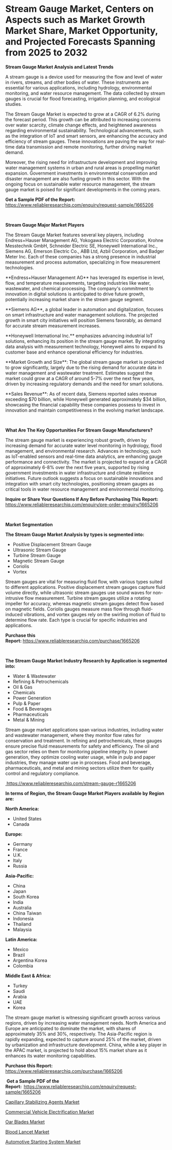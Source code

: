 <p><h1>Stream Gauge Market, Centers on Aspects such as Market Growth Market Share, Market Opportunity, and Projected Forecasts Spanning from 2025 to 2032</h1></p><p><strong>Stream Gauge Market Analysis and Latest Trends</strong></p>
<p><p>A stream gauge is a device used for measuring the flow and level of water in rivers, streams, and other bodies of water. These instruments are essential for various applications, including hydrology, environmental monitoring, and water resource management. The data collected by stream gauges is crucial for flood forecasting, irrigation planning, and ecological studies.</p><p>The Stream Gauge Market is expected to grow at a CAGR of 6.2% during the forecast period. This growth can be attributed to increasing concerns over water scarcity, climate change effects, and heightened awareness regarding environmental sustainability. Technological advancements, such as the integration of IoT and smart sensors, are enhancing the accuracy and efficiency of stream gauges. These innovations are paving the way for real-time data transmission and remote monitoring, further driving market demand. </p><p>Moreover, the rising need for infrastructure development and improving water management systems in urban and rural areas is propelling market expansion. Government investments in environmental conservation and disaster management are also fueling growth in this sector. With the ongoing focus on sustainable water resource management, the stream gauge market is poised for significant developments in the coming years.</p></p>
<p><strong>Get a Sample PDF of the Report:&nbsp;</strong> <a href="https://www.reliableresearchiq.com/enquiry/request-sample/1665206?utm_campaign=1129&utm_medium=2&utm_source=Github&utm_content=ia&utm_term=06032025&utm_id=stream-gauge">https://www.reliableresearchiq.com/enquiry/request-sample/1665206</a></p>
<p>&nbsp;</p>
<p><strong>Stream Gauge Major Market Players</strong></p>
<p><p>The Stream Gauge Market features several key players, including Endress+Hauser Management AG, Yokogawa Electric Corporation, Krohne Messtechnik GmbH, Schneider Electric SE, Honeywell International Inc., Siemens AG, Emerson Electric Co., ABB Ltd, Azbil Corporation, and Badger Meter Inc. Each of these companies has a strong presence in industrial measurement and process automation, specializing in flow measurement technologies.</p><p>**Endress+Hauser Management AG** has leveraged its expertise in level, flow, and temperature measurements, targeting industries like water, wastewater, and chemical processing. The company's commitment to innovation in digital solutions is anticipated to drive future growth, potentially increasing market share in the stream gauge segment.</p><p>**Siemens AG**, a global leader in automation and digitalization, focuses on smart infrastructure and water management solutions. The projected growth in smart city initiatives will position Siemens favorably, as demand for accurate stream measurement increases.</p><p>**Honeywell International Inc.** emphasizes advancing industrial IoT solutions, enhancing its position in the stream gauge market. By integrating data analysis with measurement technology, Honeywell aims to expand its customer base and enhance operational efficiency for industries.</p><p>**Market Growth and Size**: The global stream gauge market is projected to grow significantly, largely due to the rising demand for accurate data in water management and wastewater treatment. Estimates suggest the market could grow at a CAGR of around 5-7% over the next few years, driven by increasing regulatory demands and the need for smart solutions.</p><p>**Sales Revenue**: As of recent data, Siemens reported sales revenue exceeding $70 billion, while Honeywell generated approximately $34 billion, showcasing the financial capability these companies possess to invest in innovation and maintain competitiveness in the evolving market landscape.</p></p>
<p>&nbsp;</p>
<p><strong>What Are The Key Opportunities For Stream Gauge Manufacturers?</strong></p>
<p><p>The stream gauge market is experiencing robust growth, driven by increasing demand for accurate water level monitoring in hydrology, flood management, and environmental research. Advances in technology, such as IoT-enabled sensors and real-time data analytics, are enhancing gauge performance and connectivity. The market is projected to expand at a CAGR of approximately 6-8% over the next five years, supported by rising government investments in water infrastructure and climate resilience initiatives. Future outlook suggests a focus on sustainable innovations and integration with smart city technologies, positioning stream gauges as critical tools in water resource management and environmental monitoring.</p></p>
<p><strong>Inquire or Share Your Questions If Any Before Purchasing This Report:</strong> <a href="https://www.reliableresearchiq.com/enquiry/pre-order-enquiry/1665206?utm_campaign=1129&utm_medium=2&utm_source=Github&utm_content=ia&utm_term=06032025&utm_id=stream-gauge">https://www.reliableresearchiq.com/enquiry/pre-order-enquiry/1665206</a></p>
<p>&nbsp;</p>
<p><strong>Market Segmentation</strong></p>
<p><strong>The Stream Gauge Market Analysis by types is segmented into:</strong></p>
<p><ul><li>Positive Displacement Stream Gauge</li><li>Ultrasonic Stream Gauge</li><li>Turbine Stream Gauge</li><li>Magnetic Stream Gauge</li><li>Coriolis</li><li>Vortex</li></ul></p>
<p><p>Stream gauges are vital for measuring fluid flow, with various types suited to different applications. Positive displacement stream gauges capture fluid volume directly, while ultrasonic stream gauges use sound waves for non-intrusive flow measurement. Turbine stream gauges utilize a rotating impeller for accuracy, whereas magnetic stream gauges detect flow based on magnetic fields. Coriolis gauges measure mass flow through fluid-induced vibrations, and vortex gauges rely on the swirling motion of fluid to determine flow rate. Each type is crucial for specific industries and applications.</p></p>
<p><strong>Purchase this Report:&nbsp;</strong><a href="https://www.reliableresearchiq.com/purchase/1665206?utm_campaign=1129&utm_medium=2&utm_source=Github&utm_content=ia&utm_term=06032025&utm_id=stream-gauge">https://www.reliableresearchiq.com/purchase/1665206</a></p>
<p>&nbsp;</p>
<p><strong>The Stream Gauge Market Industry Research by Application is segmented into:</strong></p>
<p><ul><li>Water & Wastewater</li><li>Refining & Petrochemicals</li><li>Oil & Gas</li><li>Chemicals</li><li>Power Generation</li><li>Pulp & Paper</li><li>Food & Beverages</li><li>Pharmaceuticals</li><li>Metal & Mining</li></ul></p>
<p><p>Stream gauge market applications span various industries, including water and wastewater management, where they monitor flow rates for conservation and treatment. In refining and petrochemicals, these gauges ensure precise fluid measurements for safety and efficiency. The oil and gas sector relies on them for monitoring pipeline integrity. In power generation, they optimize cooling water usage, while in pulp and paper industries, they manage water use in processes. Food and beverage, pharmaceuticals, and metal and mining sectors utilize them for quality control and regulatory compliance.</p></p>
<p><a href="https://www.reliableresearchiq.com/stream-gauge-r1665206?utm_campaign=1129&utm_medium=2&utm_source=Github&utm_content=ia&utm_term=06032025&utm_id=stream-gauge">&nbsp;https://www.reliableresearchiq.com/stream-gauge-r1665206</a></p>
<p><strong>In terms of Region, the Stream Gauge Market Players available by Region are:</strong></p>
<p>
    <p> <strong> North America: </strong>
        <ul>
            <li>United States</li>
            <li>Canada</li>
        </ul>
        </p> 
    <p> <strong> Europe: </strong>
        <ul>
            <li>Germany</li>
            <li>France</li>
            <li>U.K.</li>
            <li>Italy</li>
            <li>Russia</li>
        </ul>
        </p> 
    <p> <strong> Asia-Pacific: </strong>
        <ul>
            <li>China</li>
            <li>Japan</li>
            <li>South Korea</li>
            <li>India</li>
            <li>Australia</li>
            <li>China Taiwan</li>
            <li>Indonesia</li>
            <li>Thailand</li>
            <li>Malaysia</li>
        </ul>
        </p> 
    <p> <strong> Latin America: </strong>
        <ul>
            <li>Mexico</li>
            <li>Brazil</li>
            <li>Argentina Korea</li>
            <li>Colombia</li>
        </ul>
        </p> 
    <p> <strong> Middle East & Africa: </strong>
        <ul>
            <li>Turkey</li>
            <li>Saudi</li>
            <li>Arabia</li>
            <li>UAE</li>
            <li>Korea</li>
        </ul>
    </p>
    </p>
<p><p>The stream gauge market is witnessing significant growth across various regions, driven by increasing water management needs. North America and Europe are anticipated to dominate the market, with shares of approximately 35% and 30%, respectively. The Asia-Pacific region is rapidly expanding, expected to capture around 25% of the market, driven by urbanization and infrastructure development. China, while a key player in the APAC market, is projected to hold about 15% market share as it enhances its water monitoring capabilities.</p></p>
<p><strong>Purchase this Report: </strong><a href="https://www.reliableresearchiq.com/purchase/1665206?utm_campaign=1129&utm_medium=2&utm_source=Github&utm_content=ia&utm_term=06032025&utm_id=stream-gauge">https://www.reliableresearchiq.com/purchase/1665206</a></p>
<p>&nbsp;<strong>Get a Sample PDF of the Report:&nbsp;&nbsp;</strong><a href="https://www.reliableresearchiq.com/enquiry/request-sample/1665206?utm_campaign=1129&utm_medium=2&utm_source=Github&utm_content=ia&utm_term=06032025&utm_id=stream-gauge">https://www.reliableresearchiq.com/enquiry/request-sample/1665206</a></p>
<p><strong></strong></p>
<p><p><a href="https://github.com/iwanesucices/Market-Research-Report-List-1/blob/main/capillary-stabilizing-agents-market.md?utm_campaign=1129&utm_medium=2&utm_source=Github&utm_content=ia&utm_term=06032025&utm_id=stream-gauge">Capillary Stabilizing Agents Market</a></p><p><a href="https://github.com/sulvantomppa/Market-Research-Report-List-1/blob/main/commercial-vehicle-electrification-market.md?utm_campaign=1129&utm_medium=2&utm_source=Github&utm_content=ia&utm_term=06032025&utm_id=stream-gauge">Commercial Vehicle Electrification Market</a></p><p><a href="https://github.com/brinnoifon/Market-Research-Report-List-1/blob/main/oar-blades-market.md?utm_campaign=1129&utm_medium=2&utm_source=Github&utm_content=ia&utm_term=06032025&utm_id=stream-gauge">Oar Blades Market</a></p><p><a href="https://github.com/trenkkwasek84/Market-Research-Report-List-1/blob/main/blood-lancet-market.md?utm_campaign=1129&utm_medium=2&utm_source=Github&utm_content=ia&utm_term=06032025&utm_id=stream-gauge">Blood Lancet Market</a></p><p><a href="https://github.com/snapetylerho/Market-Research-Report-List-1/blob/main/automotive-starting-system-market.md?utm_campaign=1129&utm_medium=2&utm_source=Github&utm_content=ia&utm_term=06032025&utm_id=stream-gauge">Automotive Starting System Market</a></p></p>
